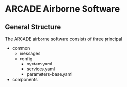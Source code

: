 # ARCADE Airborne Software
## General Structure
The ARCADE airborne software consists of three principal 

- common
   - messages
   - config
      - system.yaml
      - services.yaml
      - parameters-base.yaml
- components
